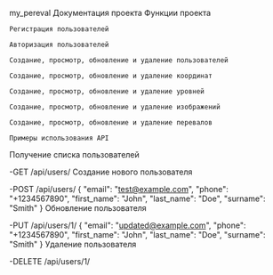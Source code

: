 my_pereval
Документация проекта
Функции проекта

    Регистрация пользователей

    Авторизация пользователей

    Создание, просмотр, обновление и удаление пользователей

    Создание, просмотр, обновление и удаление координат

    Создание, просмотр, обновление и удаление уровней

    Создание, просмотр, обновление и удаление изображений

    Создание, просмотр, обновление и удаление перевалов

    Примеры использования API

Получение списка пользователей

-GET /api/users/
Создание нового пользователя

-POST /api/users/ { "email": "test@example.com", "phone": "+1234567890", "first_name": "John", "last_name": "Doe", "surname": "Smith" }
Обновление пользователя

-PUT /api/users/1/ { "email": "updated@example.com", "phone": "+1234567890", "first_name": "John", "last_name": "Doe", "surname": "Smith" }
Удаление пользователя

-DELETE /api/users/1/
